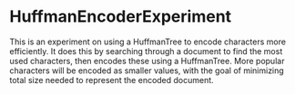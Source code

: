 # HuffmanEncoderExperiment
This is an experiment on using a HuffmanTree to encode characters more efficiently.
It does this by searching through a document to find the most used characters, then
encodes these using a HuffmanTree. More popular characters will be encoded as smaller values,
with the goal of minimizing total size needed to represent the encoded document.

